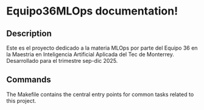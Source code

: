 # Equipo36MLOps documentation!

## Description

Este es el proyecto dedicado a la materia MLOps por parte del Equipo 36 en la Maestria en Inteligencia Artificial Aplicada del Tec de Monterrey. Desarrollado para el trimestre sep-dic 2025.

## Commands

The Makefile contains the central entry points for common tasks related to this project.

